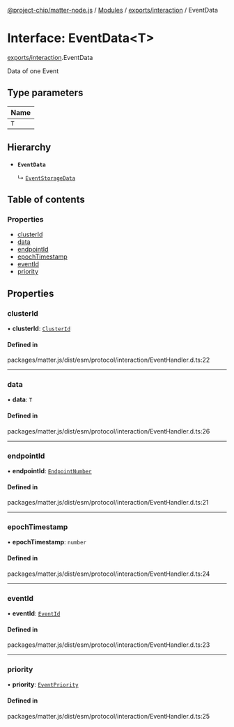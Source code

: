 [@project-chip/matter-node.js](../README.md) / [Modules](../modules.md) / [exports/interaction](../modules/exports_interaction.md) / EventData

# Interface: EventData\<T\>

[exports/interaction](../modules/exports_interaction.md).EventData

Data of one Event

## Type parameters

| Name |
| :------ |
| `T` |

## Hierarchy

- **`EventData`**

  ↳ [`EventStorageData`](exports_interaction.EventStorageData.md)

## Table of contents

### Properties

- [clusterId](exports_interaction.EventData.md#clusterid)
- [data](exports_interaction.EventData.md#data)
- [endpointId](exports_interaction.EventData.md#endpointid)
- [epochTimestamp](exports_interaction.EventData.md#epochtimestamp)
- [eventId](exports_interaction.EventData.md#eventid)
- [priority](exports_interaction.EventData.md#priority)

## Properties

### clusterId

• **clusterId**: [`ClusterId`](../modules/exports_datatype.md#clusterid)

#### Defined in

packages/matter.js/dist/esm/protocol/interaction/EventHandler.d.ts:22

___

### data

• **data**: `T`

#### Defined in

packages/matter.js/dist/esm/protocol/interaction/EventHandler.d.ts:26

___

### endpointId

• **endpointId**: [`EndpointNumber`](../modules/exports_datatype.md#endpointnumber)

#### Defined in

packages/matter.js/dist/esm/protocol/interaction/EventHandler.d.ts:21

___

### epochTimestamp

• **epochTimestamp**: `number`

#### Defined in

packages/matter.js/dist/esm/protocol/interaction/EventHandler.d.ts:24

___

### eventId

• **eventId**: [`EventId`](../modules/exports_datatype.md#eventid)

#### Defined in

packages/matter.js/dist/esm/protocol/interaction/EventHandler.d.ts:23

___

### priority

• **priority**: [`EventPriority`](../enums/exports_cluster.EventPriority.md)

#### Defined in

packages/matter.js/dist/esm/protocol/interaction/EventHandler.d.ts:25
